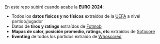 En este repo subiré cuando acabe la **EURO 2024**:
- Todos los **datos físicos y no físicos** extraidos de la <ins>UEFA</ins> a nivel partido/jugador
- Datos de **tiros y ratings** extraídos de <ins>Fotmob</ins>
- **Mapas de calor, posición promedio, ratings, etc** extraídos de <ins>Sofacore</ins>
- **Eventing** de todos los partidos extraido de <ins>Whoscored</ins>
